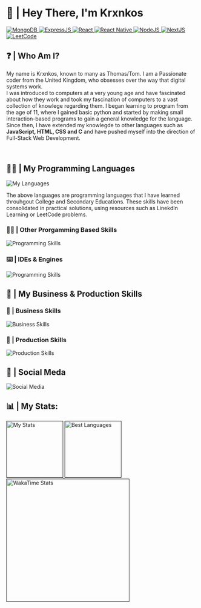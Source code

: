 <h1>👋 | Hey There, I'm Krxnkos</h1> <!--Top Heading-->
<a href>
  <img alt="MongoDB" src="https://img.shields.io/badge/MongoDB-%234ea94b.svg?style=for-the-badge&logo=mongodb&logoColor=white"/>
  <img alt="ExpressJS" src="https://img.shields.io/badge/express.js-%23404d59.svg?style=for-the-badge&logo=express&logoColor=%2361DAFB"/>
  <img alt="React" src="https://img.shields.io/badge/react-%2320232a.svg?style=for-the-badge&logo=react&logoColor=%2361DAFB"/>
  <img alt="React Native" src="https://img.shields.io/badge/react_native-%2320232a.svg?style=for-the-badge&logo=react&logoColor=%2361DAFB"/>
  <img alt="NodeJS" src="https://img.shields.io/badge/node.js-6DA55F?style=for-the-badge&logo=node.js&logoColor=white"/>
  <img alt="NextJS" src="https://img.shields.io/badge/Next-black?style=for-the-badge&logo=next.js&logoColor=white"/>
  <img alt="LeetCode" src="https://img.shields.io/badge/-LeetCode-FFA116?style=for-the-badge&logo=LeetCode&logoColor=black"/>
</a>
<h2>❓ | Who Am I?</h2>
<p>
  My name is Krxnkos, known to many as Thomas/Tom. I am a Passionate coder from the United Kingdom, who obsesses over the way that digital systems work. <br>
  I was introduced to computers at a very young age and have fascinated about how they work and took my fascination of computers to a vast collection of knowlege regarding them. 
  I began learning to program from the age of 11, where I gained basic python and started by making small interaction-based programs to gain a general knowledge for the language. <br>
  Since then, I have extended my knowlegde to other languages such as <strong>JavaScript, HTML, CSS and C</strong> and have pushed myself into the direction of Full-Stack Web Development.
</p>
<br>

<h2>👨‍💻 | My Programming Languages</h2>
<img alt="My Languages" src="https://skillicons.dev/icons?i=c,css,html,js,react,py,tailwind"/>
<p>The above languages are programming languages that I have learned throuhgout College and Secondary Educations. These skills have been consolidated in practical solutions, using resources such as LinekdIn Learning or LeetCode problems.<br>
</p>
<h3>👨‍💻 | Other Prorgamming Based Skills</h3>
<img alt="Programming Skills" src="https://skillicons.dev/icons?i=docker,express,git,mongodb"/>

<h3>⌨️ | IDEs & Engines</h3>
<img alt="Programming Skills" src="https://skillicons.dev/icons?i=vscode,visualstudio,replit,pycharm,robloxstudio"/>
<br>

<h2>💼 | My Business & Production Skills</h2>
<h3>🤵 | Business Skills</h3>
<img alt="Business Skills" src="https://skillicons.dev/icons?i=github,notion,windows,linux"/>

<h3>🎨 | Production Skills</h3>
<img alt="Production Skills" src="https://skillicons.dev/icons?i=figma,wordpress,photoshop"/>

<h2>📸 | Social Meda</h2>
<img alt="Social Media" src="https://skillicons.dev/icons?i=instagram,linkedin,discord"/>
<h2>📊 | My Stats:</h2>
<a href="">
  <img height=150 alt="My Stats" src="https://github-readme-stats.vercel.app/api?username=Krxnkos&theme=github_dark_dimmed&show_icons=true&rank_icon=github"/>
</a>
<a href="">
  <img height=150 alt="Best Languages" src="https://github-readme-stats.vercel.app/api/top-langs/?username=Krxnkos&theme=github_dark_dimmed&layout=compact"/>
</a>
<br>
<a href="">
  <img height=325 alt="WakaTime Stats" src="https://github-readme-stats.vercel.app/api/wakatime?username=@Krxnkos&theme=github_dark_dimmed&layout=compact"/>
</a>
